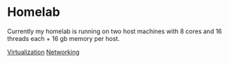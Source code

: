 # Homelab

Currently my homelab is running on two host machines with 8 cores and 16
threads each + 16 gb memory per host.

[Virtualization](./virtualization/README.md)
[Networking](./virtualization/README.md)

